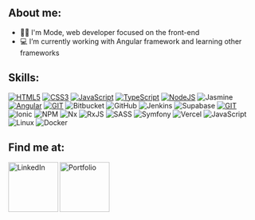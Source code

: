 ## About me:

- 👋🏻 I'm Mode, web developer focused on the front-end
- 💻 I’m currently working with Angular framework and learning other frameworks

## Skills:

[![HTML5](https://img.shields.io/badge/HTML5-E34F26?style=for-the-badge&logo=html5&logoColor=white)]()
[![CSS3](https://img.shields.io/badge/CSS3-1572B6?style=for-the-badge&logo=css3&logoColor=white)]()
[![JavaScript](https://img.shields.io/badge/javascript-00a2ff?style=for-the-badge&logo=javascript&logoColor=white&color=F18805)]()
[![TypeScript](https://img.shields.io/badge/typescript-00a2ff?style=for-the-badge&logo=typescript&logoColor=white&color=2e72be)]()
[![NodeJS](https://img.shields.io/badge/nodejs-00a2ff?style=for-the-badge&logo=node.js&logoColor=white&color=74c62b)]()
![Jasmine](https://img.shields.io/badge/-Jasmine-%238A4182?style=for-the-badge&logo=Jasmine&logoColor=white)
[![Angular](https://img.shields.io/badge/Angular-DD0031?style=for-the-badge&logo=angular&logoColor=white)]()
[![GIT](https://img.shields.io/badge/GIT-E44C30?style=for-the-badge&logo=git&logoColor=white)]()
![Bitbucket](https://img.shields.io/badge/bitbucket-%230047B3.svg?style=for-the-badge&logo=bitbucket&logoColor=white)
![GitHub](https://img.shields.io/badge/github-%23121011.svg?style=for-the-badge&logo=github&logoColor=white)
![Jenkins](https://img.shields.io/badge/jenkins-%232C5263.svg?style=for-the-badge&logo=jenkins&logoColor=white)
![Supabase](https://img.shields.io/badge/Supabase-3ECF8E?style=for-the-badge&logo=supabase&logoColor=white)
[![GIT](https://img.shields.io/badge/GIT-E44C30?style=for-the-badge&logo=git&logoColor=white)]()
![Ionic](https://img.shields.io/badge/Ionic-%233880FF.svg?style=for-the-badge&logo=Ionic&logoColor=white)
![NPM](https://img.shields.io/badge/NPM-%23CB3837.svg?style=for-the-badge&logo=npm&logoColor=white)
![Nx](https://img.shields.io/badge/nx-143055?style=for-the-badge&logo=nx&logoColor=white)
![RxJS](https://img.shields.io/badge/rxjs-%23B7178C.svg?style=for-the-badge&logo=reactivex&logoColor=white)
![SASS](https://img.shields.io/badge/SASS-hotpink.svg?style=for-the-badge&logo=SASS&logoColor=white)
![Symfony](https://img.shields.io/badge/symfony-%23000000.svg?style=for-the-badge&logo=symfony&logoColor=white)
![Vercel](https://img.shields.io/badge/vercel-%23000000.svg?style=for-the-badge&logo=vercel&logoColor=white)
![JavaScript](https://img.shields.io/badge/javascript-%23323330.svg?style=for-the-badge&logo=javascript&logoColor=%23F7DF1E)
![Linux](https://img.shields.io/badge/Linux-FCC624?style=for-the-badge&logo=linux&logoColor=black)
![Docker](https://img.shields.io/badge/docker-%230db7ed.svg?style=for-the-badge&logo=docker&logoColor=white)

## Find me at:
<a href="https://www.linkedin.com/in/modestocabral/">
<img align="left" alt="LinkedIn" width="100px" src="https://img.shields.io/badge/LinkedIn-blue?style=for-the-badge&logo=LinkedIn&logoColor=white&color=0e76a8" />
</a>
<a href="https://modestocabraldev.com/">
<img align="left" alt="Portfolio" width="100px" src="https://img.shields.io/badge/website-000000?style=for-the-badge&logo=About.me&logoColor=white" />
</a>



<br>
